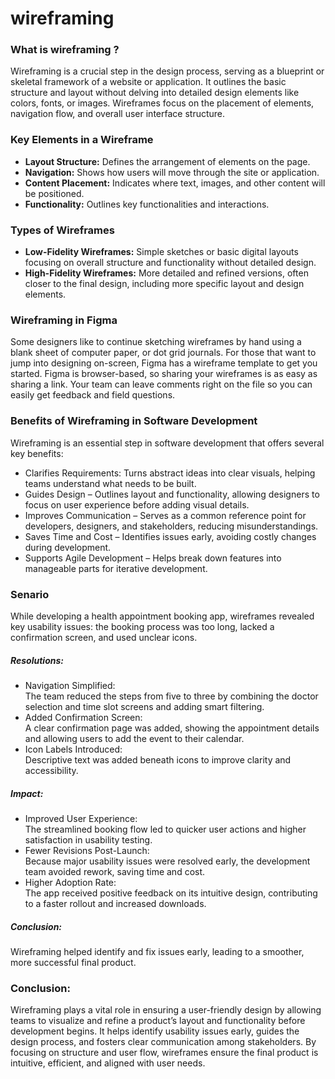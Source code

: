 # wireframing
<h3>What is wireframing ?</h3>
Wireframing is a crucial step in the design process, serving as a blueprint or skeletal framework of a website or application. It outlines the basic structure and layout without delving into detailed design elements like colors, fonts, or images. Wireframes focus on the placement of elements, navigation flow, and overall user interface structure.
<h3>Key Elements in a Wireframe</h3>
<ul>
  <li><strong>Layout Structure:</strong> Defines the arrangement of elements on the page.</li>
  <li><strong>Navigation:</strong> Shows how users will move through the site or application.</li>
  <li><strong>Content Placement:</strong> Indicates where text, images, and other content will be positioned.</li>
  <li><strong>Functionality:</strong> Outlines key functionalities and interactions.</li>
</ul>
<h3>Types of Wireframes</h3>
<ul>
  <li><strong>Low-Fidelity Wireframes:</strong> Simple sketches or basic digital layouts focusing on overall structure and functionality without detailed design.</li>
  <li><strong>High-Fidelity Wireframes:</strong> More detailed and refined versions, often closer to the final design, including more specific layout and design elements.</li>
</ul>
<h3>Wireframing in Figma</h3>
Some designers like to continue sketching wireframes by hand using a blank sheet of computer paper, or dot grid journals. For those that want to jump into designing on-screen, Figma has a wireframe template to get you started. Figma is browser-based, so sharing your wireframes is as easy as sharing a link. Your team can leave comments right on the file so you can easily get feedback and field questions.
<h3>Benefits of Wireframing in Software Development</h3>
Wireframing is an essential step in software development that offers several key benefits:
<ul>
  <li>Clarifies Requirements: Turns abstract ideas into clear visuals, helping teams understand what needs to be built.</li>
  <li>Guides Design – Outlines layout and functionality, allowing designers to focus on user experience before adding visual details.</li>
  <li>Improves Communication – Serves as a common reference point for developers, designers, and stakeholders, reducing misunderstandings.</li>
  <li>Saves Time and Cost – Identifies issues early, avoiding costly changes during development.</li>
  <li>Supports Agile Development – Helps break down features into manageable parts for iterative development.</li>
</ul>
<h3>Senario</h3>
While developing a health appointment booking app, wireframes revealed key usability issues: the booking process was too long, lacked a confirmation screen, and used unclear icons.
<h5>Resolutions:</h5>
<ul>
  <li>Navigation Simplified:</li>
The team reduced the steps from five to three by combining the doctor selection and time slot screens and adding smart filtering.
  <li>Added Confirmation Screen:</li>
A clear confirmation page was added, showing the appointment details and allowing users to add the event to their calendar.
  <li>Icon Labels Introduced:</li>
Descriptive text was added beneath icons to improve clarity and accessibility.
</ul>
<h5>Impact:</h5>
<ul>
  <li>Improved User Experience:</li>
The streamlined booking flow led to quicker user actions and higher satisfaction in usability testing.
  <li>Fewer Revisions Post-Launch:</li>
Because major usability issues were resolved early, the development team avoided rework, saving time and cost.
  <li>Higher Adoption Rate:</li>
The app received positive feedback on its intuitive design, contributing to a faster rollout and increased downloads.
</ul>
<h5>Conclusion:</h5>
Wireframing helped identify and fix issues early, leading to a smoother, more successful final product.
<h3>Conclusion:</h3>
Wireframing plays a vital role in ensuring a user-friendly design by allowing teams to visualize and refine a product’s layout and functionality before development begins. It helps identify usability issues early, guides the design process, and fosters clear communication among stakeholders. By focusing on structure and user flow, wireframes ensure the final product is intuitive, efficient, and aligned with user needs.







